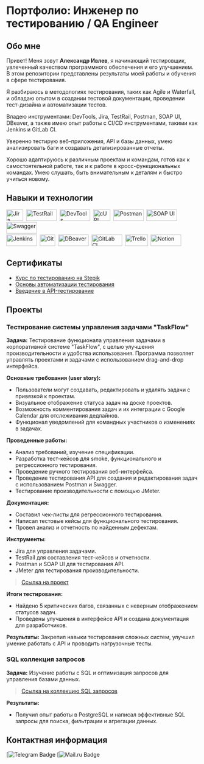 # Портфолио: Инженер по тестированию / QA Engineer

## Обо мне

Привет! Меня зовут **Александр Ивлев**, я начинающий тестировщик, увлеченный качеством программного обеспечения и его улучшением. 
В этом репозитории представлены результаты моей работы и обучения в сфере тестирования.

Я разбираюсь в методологиях тестирования, таких как Agile и Waterfall, и обладаю опытом в создании тестовой документации, проведении тест-дизайна и автоматизации тестов.

Владею инструментами: DevTools, Jira, TestRail, Postman, SOAP UI, DBeaver, а также имею опыт работы с CI/CD инструментами, такими как Jenkins и GitLab CI.

Уверенно тестирую веб-приложения, API и базы данных, умею анализировать баги и создавать детализированные отчеты.

Хорошо адаптируюсь к различным проектам и командам, готов как к самостоятельной работе, так и к работе в кросс-функциональных командах. Умею слушать, быть внимательным к деталям и быстро учиться новому.

## Навыки и технологии
<div> 
 <img src="https://img.shields.io/badge/Jira-blue" title="Jira" alt="Jira" width="44" height="30"/>&nbsp;
  <img src="https://img.shields.io/badge/TestRail-purple" title="TestRail" alt="TestRail" width="80" height="30"/>&nbsp;
  <img src="https://img.shields.io/badge/DevTools-grey" title="DevTools" alt="DevTools" width="80" height="30"/>&nbsp;
 <img src="https://img.shields.io/badge/cURL-black" title="cURL" alt="cURL" width="45" height="30"/>&nbsp;
  <img src="https://img.shields.io/badge/Postman-orange" title="Postman" alt="Postman" width="80" height="30"/>&nbsp;
 <img src="https://img.shields.io/badge/SOAP_UI-yellow" title="SOAP UI" alt="SOAP UI" width="80" height="30"/>&nbsp;
 <img src="https://img.shields.io/badge/Swagger-green" title="Swagger" alt="Swagger" width="80" height="30"/>&nbsp;
</div>
<div>
   <img src="https://img.shields.io/badge/Jenkins-black" title="Jenkins" alt="Jenkins" width="80" height="30"/>&nbsp;
 <img src="https://img.shields.io/badge/Git-red" title="Git" alt="Git" width="40" height="30"/>&nbsp;
 <img src="https://img.shields.io/badge/DBeaver-blue" title="DBeaver" alt="DBeaver" width="80" height="30"/>&nbsp;
 <img src="https://img.shields.io/badge/GitLab_CI-yellow" title="GitLab CI" alt="GitLab CI" width="80" height="30"/>&nbsp;
 <img src="https://img.shields.io/badge/Trello-blue" title="Trello" alt="Trello" width="60" height="30"/>&nbsp;
 <img src="https://img.shields.io/badge/Notion-black" title="Notion" alt="Notion" width="80" height="30"/>&nbsp;
</div> 

## Сертификаты
- [Курс по тестированию на Stepik](https://stepik.org/cert/...)
- [Основы автоматизации тестирования](https://stepik.org/cert/...)
- [Введение в API-тестирование](https://stepik.org/cert/...)

## Проекты

### Тестирование системы управления задачами "TaskFlow"

**Задача:** Тестирование функционала управления задачами в корпоративной системе "TaskFlow", с целью улучшения производительности и удобства использования. Программа позволяет управлять проектами и задачами с использованием drag-and-drop интерфейса.

**Основные требования (user story):** 
- Пользователи могут создавать, редактировать и удалять задачи с привязкой к проектам.
- Визуальное отображение статуса задач на доске проектов.
- Возможность комментирования задач и их интеграции с Google Calendar для отслеживания дедлайнов.
- Функционал уведомлений для командных участников о изменениях в задачах.

**Проведенные работы:**
- Анализ требований, изучение спецификации.
- Разработка тест-кейсов для smoke, функционального и регрессионного тестирования.
- Проведение ручного тестирования веб-интерфейса.
- Проведение тестирования API для создания и редактирования задач с использованием Postman и Swagger.
- Тестирование производительности с помощью JMeter.
  
**Документация:**
- Составил чек-листы для регрессионного тестирования.
- Написал тестовые кейсы для функционального тестирования.
- Провел анализ и отчетность по найденным дефектам.

**Инструменты:**
- Jira для управления задачами.
- TestRail для составления тест-кейсов и отчетности.
- Postman и SOAP UI для тестирования API.
- JMeter для тестирования производительности.

> [Ссылка на проект](...)

**Итоги тестирования:**
- Найдено 5 критических багов, связанных с неверным отображением статусов задач.
- Проведены улучшения в интерфейсе API и создана документация для разработчиков.

**Результаты:** 
Закрепил навыки тестирования сложных систем, улучшил умение работать с API и проводить нагрузочные тесты.

### SQL коллекция запросов

**Задача:** Изучение работы с SQL и оптимизация запросов для управления базами данных.

> [Ссылка на коллекцию SQL запросов](...)

**Результаты:**
- Получил опыт работы в PostgreSQL и написал эффективные SQL запросы для поиска, фильтрации и агрегации данных.

## Контактная информация
[![Telegram Badge](...)     [![Mail.ru Badge](...)
